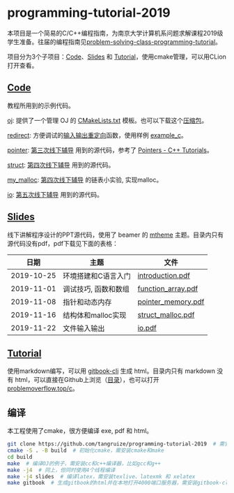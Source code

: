 # programming-tutorial-2019

本项目是一个简易的C/C++编程指南，为南京大学计算机系问题求解课程2019级学生准备。往届的编程指南见[problem-solving-class-programming-tutorial](https://github.com/hengxin/problem-solving-class-programming-tutorial)。

项目分为3个子项目：[Code](Code)、[Slides](Slides) 和 [Tutorial](Tutorial)，使用cmake管理，可以用CLion打开查看。

## [Code](Code)

教程所用到的示例代码。

[oj](Code/oj): 提供了一个管理 OJ 的 [CMakeLists.txt](Code/oj/CMakeLists.txt) 模板。也可以下载这个[压缩包](http://problemoverflow.top/download/OJ.zip)。

[redirect](Code/redirect): 方便调试的[输入输出重定向](Code/redirect/redirect.h)函数，使用样例 [example_c](Code/oj/example.c)。

[pointer](Code/pointer): [第三次线下辅导](Slides/2019-11-08_Pointer_Memory) 用到的源代码，参考了 [Pointers - C++ Tutorials](http://www.cplusplus.com/doc/tutorial/pointers/)。

[struct](Code/struct): [第四次线下辅导](Slides/2019-11-16_Struct_Malloc) 用到的源代码。

[my_malloc](Code/my_malloc): [第四次线下辅导](Slides/2019-11-16_Struct_Malloc) 的链表小实验, 实现malloc。

[io](Code/io): [第五次线下辅导](Slides/2019-11-22_IO) 用到的源代码。

## [Slides](Slides)

线下讲解程序设计的PPT源代码，使用了 beamer 的 [mtheme](https://github.com/matze/mtheme) 主题。目录内只有源代码没有pdf，pdf下载见下面的表格：

| 日期 | 主题 | 文件 |
|------------|---------------------|-----------------------------------------------------------------------------------------------------------------------|
| 2019-10-25 | 环境搭建和C语言入门 | [introduction.pdf](https://github.com/tangruize/programming-tutorial-2019/releases/download/slide_1/introduction.pdf) |
| 2019-11-01 | 调试技巧, 函数和数组 | [function_array.pdf](https://github.com/tangruize/programming-tutorial-2019/releases/download/slide_2/function_array.pdf) |
| 2019-11-08 | 指针和动态内存 | [pointer_memory.pdf](https://github.com/tangruize/programming-tutorial-2019/releases/download/slide_3/pointer_memory.pdf) |
| 2019-11-16 | 结构体和malloc实现 | [struct_malloc.pdf](https://github.com/tangruize/programming-tutorial-2019/releases/download/slide_4/struct_malloc.pdf) |
| 2019-11-22 | 文件输入输出 | [io.pdf](https://github.com/tangruize/programming-tutorial-2019/releases/download/slide_5/io.pdf) |

## [Tutorial](Tutorial)

使用markdown编写，可以用 [gitbook-cli](https://github.com/GitbookIO/gitbook) 生成 html。目录内只有 markdown 没有 html，可以直接在Github上浏览（[目录](Tutorial/SUMMARY.md)），也可以打开 [problemoverflow.top/c](http://problemoverflow.top/c/)。

## 编译

本工程使用了cmake，很方便编译 exe, pdf 和 html。
```bash
git clone https://github.com/tangruize/programming-tutorial-2019  # 需安装git
cmake -S . -B build  # 初始化cmake，需安装cmake和make
cd build
make  # 编译OJ的例子，需安装cc和c++编译器，比如gcc和g++
make -j4  # 同上，但同时使用4个线程编译 
make -j4 slides  # 编译latex，需安装texlive、latexmk 和 xelatex
make gitbook  # 生成gitbook的html并在本地打开4000端口服务器，需安装gitbook-cli
```
